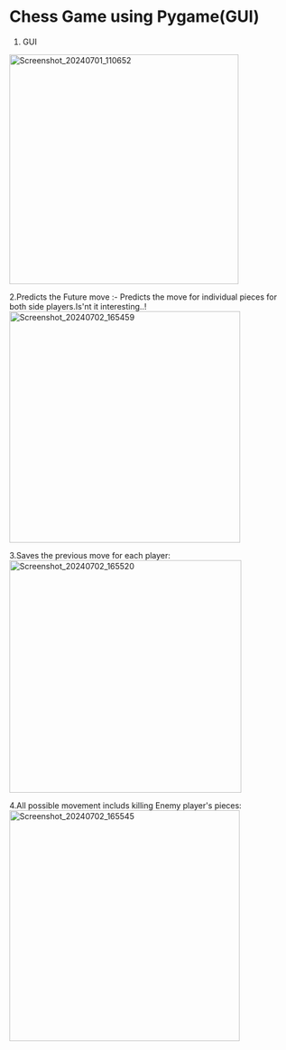 # Chess Game using Pygame(GUI)
1. GUI
<img width="406" alt="Screenshot_20240701_110652" src="https://github.com/abhishekpoddar29/Chess/assets/98929252/9a529664-cd94-4cfd-9a07-44ce2fb1b2d2">

2.Predicts the Future move :-
   Predicts the move for individual pieces for both side players.Is'nt it 
   interesting..!
<img width="409" alt="Screenshot_20240702_165459" src="https://github.com/abhishekpoddar29/Chess/assets/98929252/41aadc15-2efd-4fd2-a6e6-e82dc014c487">

3.Saves the previous move for each player:
<img width="411" alt="Screenshot_20240702_165520" src="https://github.com/abhishekpoddar29/Chess/assets/98929252/89d4b5df-cee7-4217-9480-0209e46925d4">


4.All possible movement includs killing Enemy player's pieces:
<img width="408" alt="Screenshot_20240702_165545" src="https://github.com/abhishekpoddar29/Chess/assets/98929252/60c2d175-7d0d-4af6-b413-04741f8b0a6f">
